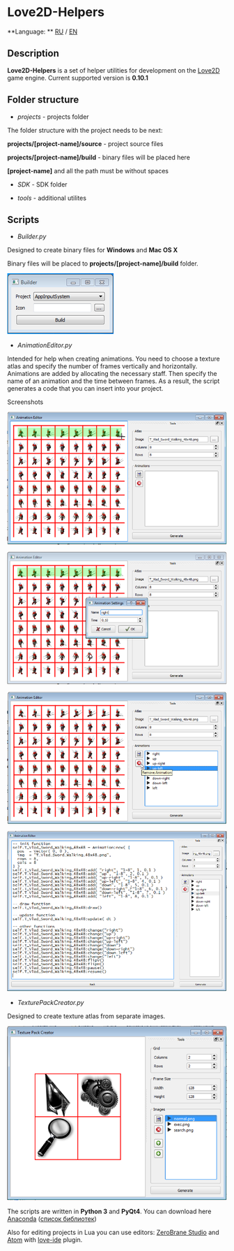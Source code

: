 # Love2D-Helpers

**Language: ** [RU](README.md) / [EN](README-en.md)

## Description

**Love2D-Helpers** is a set of helper utilities for development on the [Love2D](http://love2d.org/) game engine.
Current supported version is **0.10.1**


## Folder structure

* *projects* - projects folder

The folder structure with the project needs to be next:

**projects/[project-name]/source** - project source files

**projects/[project-name]/build** - binary files will be placed here

**[project-name]** and all the path must be without spaces

* *SDK* - SDK folder

* *tools* - additional utilites


## Scripts

* *Builder.py*

Designed to create binary files for **Windows** and **Mac OS X**

Binary files will be placed to **projects/[project-name]/build** folder.

![Builder.py](/img/Builder.png)


* *AnimationEditor.py*

Intended for help when creating animations. You need to choose a texture atlas and specify the number of frames vertically and horizontally.
Animations are added by allocating the necessary staff. Then specify the name of an animation and the time between frames.
As a result, the script generates a code that you can insert into your project.

Screenshots

![AnimationEditor.py](/img/AnimationEditor_1.png)

![AnimationEditor.py](/img/AnimationEditor_2.png)

![AnimationEditor.py](/img/AnimationEditor_3.png)

![AnimationEditor.py](/img/AnimationEditor_4.png)


* *TexturePackCreator.py*

Designed to create texture atlas from separate images.

![TexturePackCreator.py](/img/TexturePackCreator.png)


The scripts are written in **Python 3** and **PyQt4**. You can download here [Anaconda](https://store.continuum.io/cshop/anaconda/) ([список библиотек](https://docs.continuum.io/anaconda/pkg-docs))

Also for editing projects in Lua you can use editors: [ZeroBrane Studio](https://studio.zerobrane.com/) and [Atom](https://atom.io/) with [love-ide](https://atom.io/packages/love-ide) plugin.
